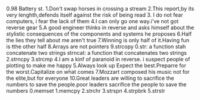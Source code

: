 0.98 Battery st.
1.Don't swap horses in crossing a stream
2.This report,by its very lenghth,defends itself against the risk of being read
3. I do not fear computers, i fear the lack of them
4.I can only go one way.i've not got reverse gear
5.A good engineer thinks in reverse and asks himself about the stylistic consequences of the components and systems he proposes
6.Half the lies they tell about me aren't true
7.Winning is only half of it.Having fun is tthe other half
8.Arrays are not pointers
9.strcopy
0.str:
a function stah concatenate two strings
strncat:
a function that concatenates two strings
2.strncpy
3.strcmp
4.I am a kinf of paranoid in reverse. i suspect people of plotting to make me happy
5.Always look up
Expect the best.Preparre for the worst.Capitalize on what comes
7.Mozzart composed his music not for the elite,but for everyone
10.Great leaders are willing to sacrifice the numbers to save the people.poor leaders sacrifice the people to save the numbers
0.memset
1.memcpy
2.strchr
3.strspn
4.strpbrk
5.strstr
